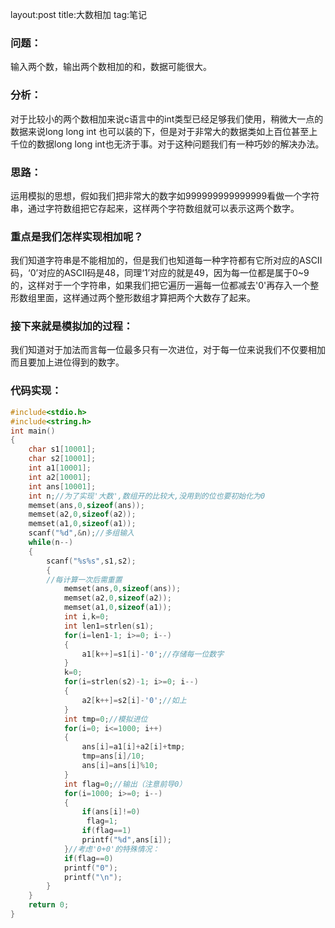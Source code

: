 layout:post
title:大数相加
tag:笔记

### 问题：
输入两个数，输出两个数相加的和，数据可能很大。
### 分析：
对于比较小的两个数相加来说c语言中的int类型已经足够我们使用，稍微大一点的数据来说long long int 也可以装的下，但是对于非常大的数据类如上百位甚至上千位的数据long long int也无济于事。对于这种问题我们有一种巧妙的解决办法。

### 思路：
运用模拟的思想，假如我们把非常大的数字如999999999999999看做一个字符串，通过字符数组把它存起来，这样两个字符数组就可以表示这两个数字。

### 重点是我们怎样实现相加呢？
我们知道字符串是不能相加的，但是我们也知道每一种字符都有它所对应的ASCII码，‘0’对应的ASCII码是48，同理‘1’对应的就是49，因为每一位都是属于0~9的，这样对于一个字符串，如果我们把它遍历一遍每一位都减去'0'再存入一个整形数组里面，这样通过两个整形数组才算把两个大数存了起来。

### 接下来就是模拟加的过程：
我们知道对于加法而言每一位最多只有一次进位，对于每一位来说我们不仅要相加而且要加上进位得到的数字。

### 代码实现：

```c
#include<stdio.h>
#include<string.h>
int main()
{
    char s1[10001];
    char s2[10001];
    int a1[10001];
    int a2[10001];
    int ans[10001];
    int n;//为了实现'大数',数组开的比较大,没用到的位也要初始化为0
    memset(ans,0,sizeof(ans));
    memset(a2,0,sizeof(a2));
    memset(a1,0,sizeof(a1));
    scanf("%d",&n);//多组输入
    while(n--)
    {
        scanf("%s%s",s1,s2);
        {
        //每计算一次后需重置
            memset(ans,0,sizeof(ans));
            memset(a2,0,sizeof(a2));
            memset(a1,0,sizeof(a1));
            int i,k=0;
            int len1=strlen(s1);
            for(i=len1-1; i>=0; i--)
            {
                a1[k++]=s1[i]-'0';//存储每一位数字
            }
            k=0;
            for(i=strlen(s2)-1; i>=0; i--)
            {
                a2[k++]=s2[i]-'0';//如上
            }
            int tmp=0;//模拟进位
            for(i=0; i<=1000; i++)
            {
                ans[i]=a1[i]+a2[i]+tmp;
                tmp=ans[i]/10;
                ans[i]=ans[i]%10;
            }
            int flag=0;//输出（注意前导0）
            for(i=1000; i>=0; i--)
            {
                if(ans[i]!=0)
                 flag=1;
                if(flag==1)
                printf("%d",ans[i]);
            }//考虑'0+0'的特殊情况：
            if(flag==0)
            printf("0");
            printf("\n");
        }
    }
    return 0;
}
```


 
